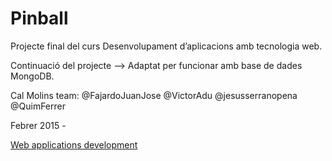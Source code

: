 <h1>Pinball</h1>
<p>Projecte final del curs Desenvolupament d’aplicacions amb tecnologia web.</p>
<p>Continuació del projecte --> Adaptat per funcionar amb base de dades MongoDB.</p>
<p>Cal Molins team: @FajardoJuanJose @VictorAdu @jesusserranopena @QuimFerrer</p>
<p>Febrer 2015 - </p>
<p><a href="http://webappdevm.blogspot.com.es/">Web applications development</a></p>

